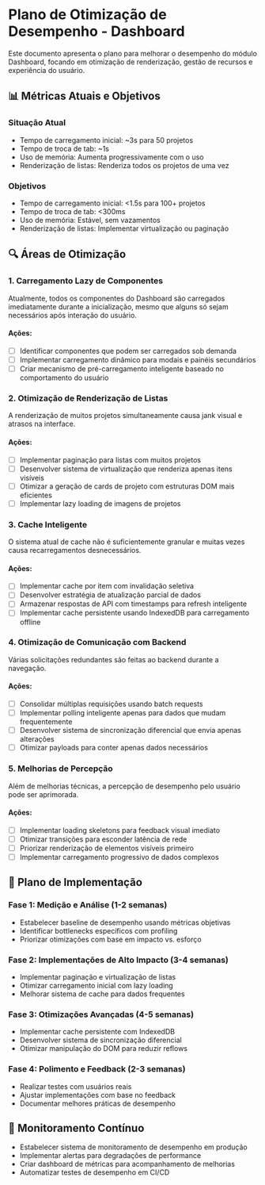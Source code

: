 # Plano de Otimização de Desempenho - Dashboard

Este documento apresenta o plano para melhorar o desempenho do módulo Dashboard, focando em otimização de renderização, gestão de recursos e experiência do usuário.

## 📊 Métricas Atuais e Objetivos

### Situação Atual
- Tempo de carregamento inicial: ~3s para 50 projetos
- Tempo de troca de tab: ~1s
- Uso de memória: Aumenta progressivamente com o uso
- Renderização de listas: Renderiza todos os projetos de uma vez

### Objetivos
- Tempo de carregamento inicial: <1.5s para 100+ projetos
- Tempo de troca de tab: <300ms
- Uso de memória: Estável, sem vazamentos
- Renderização de listas: Implementar virtualização ou paginação

## 🔍 Áreas de Otimização

### 1. Carregamento Lazy de Componentes

Atualmente, todos os componentes do Dashboard são carregados imediatamente durante a inicialização, mesmo que alguns só sejam necessários após interação do usuário.

#### Ações:
- [ ] Identificar componentes que podem ser carregados sob demanda
- [ ] Implementar carregamento dinâmico para modais e painéis secundários
- [ ] Criar mecanismo de pré-carregamento inteligente baseado no comportamento do usuário

### 2. Otimização de Renderização de Listas

A renderização de muitos projetos simultaneamente causa jank visual e atrasos na interface.

#### Ações:
- [ ] Implementar paginação para listas com muitos projetos
- [ ] Desenvolver sistema de virtualização que renderiza apenas itens visíveis
- [ ] Otimizar a geração de cards de projeto com estruturas DOM mais eficientes
- [ ] Implementar lazy loading de imagens de projetos

### 3. Cache Inteligente

O sistema atual de cache não é suficientemente granular e muitas vezes causa recarregamentos desnecessários.

#### Ações:
- [ ] Implementar cache por item com invalidação seletiva
- [ ] Desenvolver estratégia de atualização parcial de dados
- [ ] Armazenar respostas de API com timestamps para refresh inteligente
- [ ] Implementar cache persistente usando IndexedDB para carregamento offline

### 4. Otimização de Comunicação com Backend

Várias solicitações redundantes são feitas ao backend durante a navegação.

#### Ações:
- [ ] Consolidar múltiplas requisições usando batch requests
- [ ] Implementar polling inteligente apenas para dados que mudam frequentemente
- [ ] Desenvolver sistema de sincronização diferencial que envia apenas alterações
- [ ] Otimizar payloads para conter apenas dados necessários

### 5. Melhorias de Percepção

Além de melhorias técnicas, a percepção de desempenho pelo usuário pode ser aprimorada.

#### Ações:
- [ ] Implementar loading skeletons para feedback visual imediato
- [ ] Otimizar transições para esconder latência de rede
- [ ] Priorizar renderização de elementos visíveis primeiro
- [ ] Implementar carregamento progressivo de dados complexos

## 📝 Plano de Implementação

### Fase 1: Medição e Análise (1-2 semanas)
- Estabelecer baseline de desempenho usando métricas objetivas
- Identificar bottlenecks específicos com profiling
- Priorizar otimizações com base em impacto vs. esforço

### Fase 2: Implementações de Alto Impacto (3-4 semanas)
- Implementar paginação e virtualização de listas
- Otimizar carregamento inicial com lazy loading
- Melhorar sistema de cache para dados frequentes

### Fase 3: Otimizações Avançadas (4-5 semanas)
- Implementar cache persistente com IndexedDB
- Desenvolver sistema de sincronização diferencial
- Otimizar manipulação do DOM para reduzir reflows

### Fase 4: Polimento e Feedback (2-3 semanas)
- Realizar testes com usuários reais
- Ajustar implementações com base no feedback
- Documentar melhores práticas de desempenho

## 🔄 Monitoramento Contínuo

- Estabelecer sistema de monitoramento de desempenho em produção
- Implementar alertas para degradações de performance
- Criar dashboard de métricas para acompanhamento de melhorias
- Automatizar testes de desempenho em CI/CD 